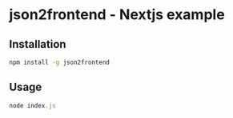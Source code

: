 # json2frontend - Nextjs example

## Installation

```bash
npm install -g json2frontend
```

## Usage

```javascript
node index.js
```
